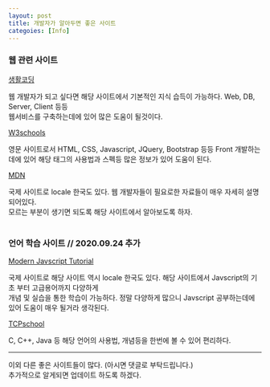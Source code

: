```yaml
---
layout: post
title: 개발자가 알아두면 좋은 사이트
categoies: [Info]
---
```



### 웹 관련 사이트

[생활코딩](https://opentutorials.org/)   

웹 개발자가 되고 싶다면 해당 사이트에서 기본적인 지식 습득이 가능하다. Web, DB, Server, Client 등등   
웹서비스를 구축하는데에 있어 많은 도움이 될것이다.

[W3schools](https://www.w3schools.com/)

영문 사이트로서 HTML, CSS, Javascript, JQuery, Bootstrap 등등 Front 개발하는데에 있어 해당 태그의 사용법과 스펙등 많은 정보가 있어 도움이 된다.

[MDN](https://developer.mozilla.org/ko/)

국제 사이트로 locale 한국도 있다. 웹 개발자들이 필요로한 자료들이 매우 자세히 설명되어있다.   
모르는 부분이 생기면 되도록 해당 사이트에서 알아보도록 하자.   <br><br>


### 언어 학습 사이트  // 2020.09.24 추가

[Modern Javscript Tutorial](https://ko.javascript.info/)   

국제 사이트로 해당 사이트 역시 locale 한국도 있다. 해당 사이트에서 Javscript의 기초 부터 고급용어까지 다양하게   
개념 및 실습을 통한 학습이 가능하다. 정말 다양하게 많으니 Javscript 공부하는데에 있어 도움이 매우 될거라 생각된다.   

[TCPschool](http://tcpschool.com/)   

C, C++, Java 등 해당 언어의 사용법, 개념등을 한번에 볼 수 있어 편리하다.



----

이외 다른 좋은 사이트들이 많다. (아시면 댓글로 부탁드립니다.)   
추가적으로 알게되면 업데이트 하도록 하겠다.

